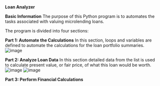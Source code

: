 **Loan Analyzer**

**Basic Information**
The purpose of this Python program is to automates the tasks associated with valuing microlending loans.

The program is divided into four sections:

**Part 1: Automate the Calculations**
In this section, loops and variables are defined to automate the calculations for the loan portfolio summaries.
![image](https://user-images.githubusercontent.com/80922524/113368368-68645680-9313-11eb-844d-39a18b17f2e7.png)



**Part 2: Analyze Loan Data**
In this section detailed data from the list is used to calculate present value, or fair price, of what this loan would be worth.
![image](https://user-images.githubusercontent.com/80922524/113368727-63ec6d80-9314-11eb-861c-c554e129609d.png)
![image](https://user-images.githubusercontent.com/80922524/113368819-7d8db500-9314-11eb-9dec-3f88015f3e2e.png)



**Part 3: Perform Financial Calculations**
